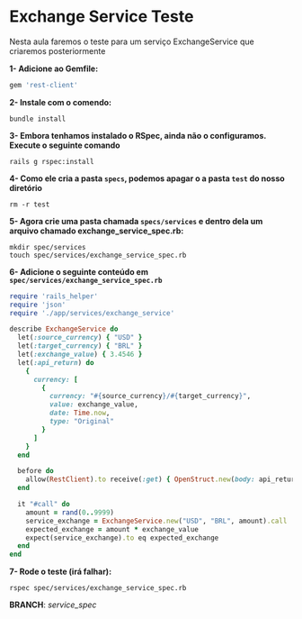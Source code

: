 # Exchange Service Teste

Nesta aula faremos o teste para um serviço ExchangeService que criaremos posteriormente



**1- Adicione ao Gemfile:**

```ruby
gem 'rest-client'
```



**2- Instale com o comendo:**

```shell
bundle install
```



**3- Embora tenhamos instalado o RSpec, ainda não o configuramos. Execute o seguinte comando**

```shell
rails g rspec:install
```



**4- Como ele cria a pasta `specs`, podemos apagar o a pasta `test` do nosso diretório**

```shell
rm -r test
```



**5- Agora crie uma pasta chamada `specs/services` e dentro dela um arquivo chamado exchange_service_spec.rb:**

```shell
mkdir spec/services
touch spec/services/exchange_service_spec.rb
```



**6- Adicione o seguinte conteúdo em `spec/services/exchange_service_spec.rb`**

```ruby
require 'rails_helper'
require 'json'
require './app/services/exchange_service'

describe ExchangeService do
  let(:source_currency) { "USD" }
  let(:target_currency) { "BRL" }
  let(:exchange_value) { 3.4546 }
  let(:api_return) do
    {
      currency: [
        {
          currency: "#{source_currency}/#{target_currency}",
          value: exchange_value,
          date: Time.now,
          type: "Original"
        }
      ]
    }
  end

  before do
    allow(RestClient).to receive(:get) { OpenStruct.new(body: api_return.to_json) }
  end

  it "#call" do
    amount = rand(0..9999)
    service_exchange = ExchangeService.new("USD", "BRL", amount).call
    expected_exchange = amount * exchange_value
    expect(service_exchange).to eq expected_exchange
  end
end
```



**7- Rode o teste (irá falhar):**

```shell
rspec spec/services/exchange_service_spec.rb
```



**BRANCH**: *service_spec*